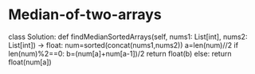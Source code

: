 # Median-of-two-arrays
class Solution:
def findMedianSortedArrays(self, nums1: List[int], nums2: List[int]) -> float:
        num=sorted(concat(nums1,nums2))
        a=len(num)//2
        if len(num)%2==0:
            b=(num[a]+num[a-1])/2
            return float(b)
        else:
            return float(num[a])
